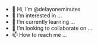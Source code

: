 - 👋 Hi, I’m @delayoneminutes
- 👀 I’m interested in ...
- 🌱 I’m currently learning ...
- 💞️ I’m looking to collaborate on ...
- 📫 How to reach me ...

<!---
delayoneminutes/delayoneminutes is a ✨ special ✨ repository because its `README.md` (this file) appears on your GitHub profile.
You can click the Preview link to take a look at your changes.
--->
